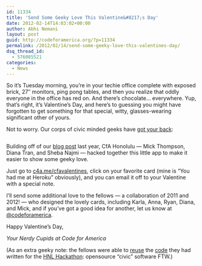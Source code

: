 ```yaml
---
id: 11334
title: 'Send Some Geeky Love This Valentine&#8217;s Day'
date: 2012-02-14T14:03:02+00:00
author: Abhi Nemani
layout: post
guid: http://codeforamerica.org/?p=11334
permalink: /2012/02/14/send-some-geeky-love-this-valentines-day/
dsq_thread_id:
  - 576085521
categories:
  - News
---
```

So it&#8217;s Tuesday morning, you&#8217;re in your techie office complete with exposed brick, 27&#8243; monitors, ping pong tables, and then you realize that oddly everyone in the office has red on. And there&#8217;s chocolate&#8230; everywhere. Yup, that&#8217;s right, it&#8217;s Valentine&#8217;s Day, and here&#8217;s to guessing you might have forgotten to get something for that special, witty, glasses-wearing significant other of yours. 

Not to worry. Our corps of civic minded geeks have [got your back](http://cfavalentines.herokuapp.com/):

[<img src="http://codeforamerica.org/wp-content/uploads/2012/02/geekyvalentines.png" alt="" title="CfA Geeky Valentines" class="aligncenter size-full wp-image-11335" />](http://cfavalentines.herokuapp.com/)

Building off of our [blog post](http://codeforamerica.org/2011/02/14/my-geeky-valentine/) last year, CfA Honolulu &#8212; Mick Thompson, Diana Tran, and Sheba Najmi &#8212; hacked together this little app to make it easier to show some geeky love. 

Just go to [c4a.me/cfavalentines](http://c4a.me/cfavalentines), click on your favorite card (mine is &#8220;You had me at Heroku&#8221; obviously), and you can email it off to your Valentine with a special note.

I&#8217;ll send some additional love to the fellows &#8212; a collaboration of 2011 and 2012! &#8212; who designed the lovely cards, including Karla, Anna, Ryan, Diana, and Mick, and if you&#8217;ve got a good idea for another, let us know at [@codeforamerica](http://twitter.com/codeforamerica).

Happy Valentine&#8217;s Day,
  
_Your Nerdy Cupids at Code for America_

(As an extra geeky note: the fellows were able to [reuse](https://github.com/codeforamerica/geeky_valentines) the [code](https://github.com/codeforamerica/postcard) they had written for the [HNL Hackathon](http://opensource.com/government/12/1/honolulu-looks-build-new-local-tools-and-applications): opensource &#8220;civic&#8221; software FTW.)